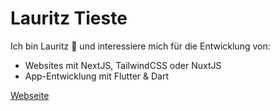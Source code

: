 # Lauritz Tieste

Ich bin Lauritz 👋 und interessiere mich für die Entwicklung von:
- Websites mit NextJS, TailwindCSS oder NuxtJS
- App-Entwicklung mit Flutter & Dart

[Webseite](https://lauritz-tieste.de "Webseite")
